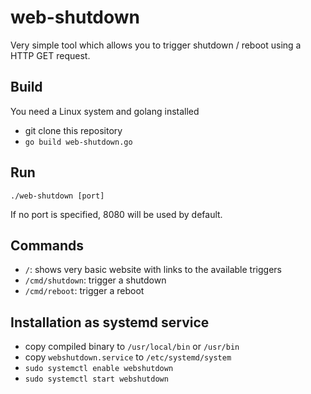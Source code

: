 # web-shutdown
Very simple tool which allows you to trigger shutdown / reboot using a HTTP GET request.

## Build

You need a Linux system and golang installed

- git clone this repository
- `go build web-shutdown.go`

## Run

`./web-shutdown [port]`

If no port is specified, 8080 will be used by default.

## Commands

- `/`: shows very basic website with links to the available triggers
- `/cmd/shutdown`: trigger a shutdown
- `/cmd/reboot`: trigger a reboot

## Installation as systemd service

- copy compiled binary to `/usr/local/bin` or `/usr/bin`
- copy `webshutdown.service` to `/etc/systemd/system`
- `sudo systemctl enable webshutdown`
- `sudo systemctl start webshutdown`
